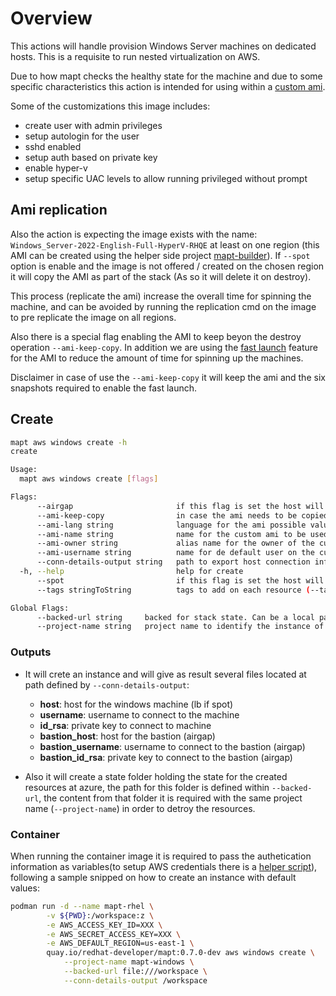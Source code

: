 # Overview

This actions will handle provision Windows Server machines on dedicated hosts. This is a requisite to run nested virtualization on AWS.

Due to how mapt checks the healthy state for the machine and due to some specific characteristics this action is intended for using within a [custom ami](https://github.com/redhat-developer/mapt-builder). 

Some of the customizations this image includes:

* create user with admin privileges
* setup autologin for the user
* sshd enabled
* setup auth based on private key
* enable hyper-v
* setup specific UAC levels to allow running privileged without prompt

## Ami replication

Also the action is expecting the image exists with the name: `Windows_Server-2022-English-Full-HyperV-RHQE` at least on one region (this AMI can be created using the helper side project [mapt-builder](https://github.com/redhat-developer/mapt-builder)). If `--spot` option is enable and the image is not offered / created on the chosen region it will copy the AMI as part of the stack (As so it will delete it on destroy).

This process (replicate the ami) increase the overall time for spinning the machine, and can be avoided by running the replication cmd on the image to pre replicate the image on all regions.

Also there is a special flag enabling the AMI to keep beyon the destroy operation `--ami-keep-copy`. In addition we are using the [fast launch](https://docs.aws.amazon.com/AWSEC2/latest/WindowsGuide/win-ami-config-fast-launch.html) feature for the AMI to reduce the amount of time for spinning up the machines.

Disclaimer in case of use the `--ami-keep-copy` it will keep the ami and the six snapshots required to enable the fast launch. 

## Create

```bash
mapt aws windows create -h
create

Usage:
  mapt aws windows create [flags]

Flags:
      --airgap                       if this flag is set the host will be created as airgap machine. Access will done through a bastion
      --ami-keep-copy                in case the ami needs to be copied to a target region (i.e due to spot) if ami-keep-copy flag is present the destroy operation will not remove the AMI (this is intended for speed it up on coming provisionings)
      --ami-lang string              language for the ami possible values (eng, non-eng). This param is used when no ami-name is set and the action uses the default custom ami (default "eng")
      --ami-name string              name for the custom ami to be used within windows machine. Check README on how to build it (default "Windows_Server-2022-English-Full-HyperV-RHQE")
      --ami-owner string             alias name for the owner of the custom AMI (default "self")
      --ami-username string          name for de default user on the custom AMI (default "ec2-user")
      --conn-details-output string   path to export host connection information (host, username and privateKey)
  -h, --help                         help for create
      --spot                         if this flag is set the host will be created only on the region set by the AWS Env (AWS_DEFAULT_REGION)
      --tags stringToString          tags to add on each resource (--tags name1=value1,name2=value2) (default [])

Global Flags:
      --backed-url string     backed for stack state. Can be a local path with format file:///path/subpath or s3 s3://existing-bucket
      --project-name string   project name to identify the instance of the stack
```

### Outputs

* It will crete an instance and will give as result several files located at path defined by `--conn-details-output`:

  * **host**: host for the windows machine (lb if spot)
  * **username**: username to connect to the machine
  * **id_rsa**: private key to connect to machine
  * **bastion_host**: host for the bastion (airgap)
  * **bastion_username**: username to connect to the bastion (airgap)
  * **bastion_id_rsa**: private key to connect to the bastion (airgap)

* Also it will create a state folder holding the state for the created resources at azure, the path for this folder is defined within `--backed-url`, the content from that folder it is required with the same project name (`--project-name`) in order to detroy the resources.

### Container

When running the container image it is required to pass the authetication information as variables(to setup AWS credentials there is a [helper script](./../../hacks/aws_setup.sh)), following a sample snipped on how to create an instance with default values:  

```bash
podman run -d --name mapt-rhel \
        -v ${PWD}:/workspace:z \
        -e AWS_ACCESS_KEY_ID=XXX \
        -e AWS_SECRET_ACCESS_KEY=XXX \
        -e AWS_DEFAULT_REGION=us-east-1 \
        quay.io/redhat-developer/mapt:0.7.0-dev aws windows create \
            --project-name mapt-windows \
            --backed-url file:///workspace \
            --conn-details-output /workspace
```
